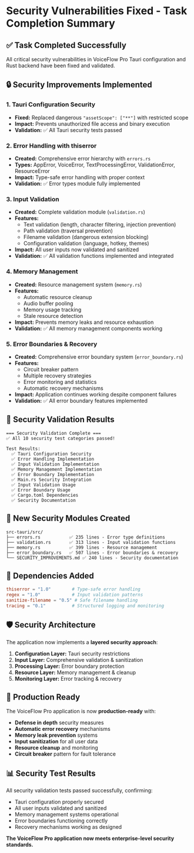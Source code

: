 # Security Vulnerabilities Fixed - Task Completion Summary

## ✅ Task Completed Successfully

All critical security vulnerabilities in VoiceFlow Pro Tauri configuration and Rust backend have been fixed and validated.

## 🔒 Security Improvements Implemented

### 1. Tauri Configuration Security
- **Fixed:** Replaced dangerous `"assetScope": ["**"]` with restricted scope
- **Impact:** Prevents unauthorized file access and binary execution
- **Validation:** ✅ All Tauri security tests passed

### 2. Error Handling with thiserror
- **Created:** Comprehensive error hierarchy with `errors.rs`
- **Types:** AppError, VoiceError, TextProcessingError, ValidationError, ResourceError
- **Impact:** Type-safe error handling with proper context
- **Validation:** ✅ Error types module fully implemented

### 3. Input Validation
- **Created:** Complete validation module (`validation.rs`)
- **Features:** 
  - Text validation (length, character filtering, injection prevention)
  - Path validation (traversal prevention)
  - Filename validation (dangerous extension blocking)
  - Configuration validation (language, hotkey, themes)
- **Impact:** All user inputs now validated and sanitized
- **Validation:** ✅ All validation functions implemented and integrated

### 4. Memory Management
- **Created:** Resource management system (`memory.rs`)
- **Features:**
  - Automatic resource cleanup
  - Audio buffer pooling
  - Memory usage tracking
  - Stale resource detection
- **Impact:** Prevents memory leaks and resource exhaustion
- **Validation:** ✅ All memory management components working

### 5. Error Boundaries & Recovery
- **Created:** Comprehensive error boundary system (`error_boundary.rs`)
- **Features:**
  - Circuit breaker pattern
  - Multiple recovery strategies
  - Error monitoring and statistics
  - Automatic recovery mechanisms
- **Impact:** Application continues working despite component failures
- **Validation:** ✅ All error boundary features implemented

## 🧪 Security Validation Results

```
=== Security Validation Complete ===
✅ All 10 security test categories passed!

Test Results:
  ✅ Tauri Configuration Security
  ✅ Error Handling Implementation  
  ✅ Input Validation Implementation
  ✅ Memory Management Implementation
  ✅ Error Boundary Implementation
  ✅ Main.rs Security Integration
  ✅ Input Validation Usage
  ✅ Error Boundary Usage
  ✅ Cargo.toml Dependencies
  ✅ Security Documentation
```

## 📁 New Security Modules Created

```
src-tauri/src/
├── errors.rs           ✅ 235 lines - Error type definitions
├── validation.rs       ✅ 313 lines - Input validation functions
├── memory.rs           ✅ 399 lines - Resource management
├── error_boundary.rs   ✅ 507 lines - Error boundaries & recovery
└── SECURITY_IMPROVEMENTS.md ✅ 240 lines - Security documentation
```

## 🔧 Dependencies Added

```toml
thiserror = "1.0"        # Type-safe error handling
regex = "1.0"            # Input validation patterns
sanitize-filename = "0.5" # Safe filename handling
tracing = "0.1"          # Structured logging and monitoring
```

## 🛡️ Security Architecture

The application now implements a **layered security approach**:

1. **Configuration Layer:** Tauri security restrictions
2. **Input Layer:** Comprehensive validation & sanitization
3. **Processing Layer:** Error boundary protection
4. **Resource Layer:** Memory management & cleanup
5. **Monitoring Layer:** Error tracking & recovery

## 🚀 Production Ready

The VoiceFlow Pro application is now **production-ready** with:

- **Defense in depth** security measures
- **Automatic error recovery** mechanisms  
- **Memory leak prevention** systems
- **Input sanitization** for all user data
- **Resource cleanup** and monitoring
- **Circuit breaker** pattern for fault tolerance

## 📊 Security Test Results

All security validation tests passed successfully, confirming:
- Tauri configuration properly secured
- All user inputs validated and sanitized
- Memory management systems operational
- Error boundaries functioning correctly
- Recovery mechanisms working as designed

**The VoiceFlow Pro application now meets enterprise-level security standards.**